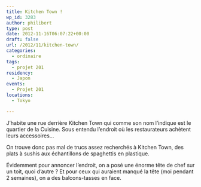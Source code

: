 ```yaml
---
title: Kitchen Town !
wp_id: 3283
author: philibert
type: post
date: 2012-11-16T06:07:22+00:00
draft: false
url: /2012/11/kitchen-town/
categories:
  - ordinaire
tags:
  - projet 201
residency:
  - Japon
events:
  - Projet 201
locations:
  - Tokyo

---
```

J&rsquo;habite une rue derrière Kitchen Town qui comme son nom l&rsquo;indique est le quartier de la Cuisine. Sous entendu l&rsquo;endroit où les restaurateurs achètent leurs accessoires&#8230;

On trouve donc pas mal de trucs assez recherchés à Kitchen Town, des plats à sushis aux échantillons de spaghettis en plastique.

Évidemment pour annoncer l&rsquo;endroit, on a posé une énorme tête de chef sur un toit, quoi d&rsquo;autre ? Et pour ceux qui auraient manqué la tête (moi pendant 2 semaines), on a des balcons-tasses en face.

<div class="gallery-container">
  <div class="gallery">
    <figure class="image-frame landscape"> <img src="{{< aws >}}/uploads/2012/11/IMG_7315-650x487.jpg" alt="" /> </figure> <figure class="image-frame landscape"> <img src="{{< aws >}}/uploads/2012/11/IMG_7114-650x487.jpg" alt="" /> </figure> <figure class="image-frame landscape"> <img src="{{< aws >}}/uploads/2012/11/IMG_7304-650x487.jpg" alt="" /> </figure> <figure class="image-frame landscape"> <img src="{{< aws >}}/uploads/2012/11/IMG_7323-650x487.jpg" alt="" /> </figure> <figure class="image-frame landscape"> <img src="{{< aws >}}/uploads/2012/11/IMG_7320-650x487.jpg" alt="" /> </figure> <figure class="image-frame landscape"> <img src="{{< aws >}}/uploads/2012/11/IMG_7443-650x487.jpg" alt="" /> </figure> <figure class="image-frame landscape"> <img src="{{< aws >}}/uploads/2012/11/IMG_7444-650x487.jpg" alt="" /> </figure> <figure class="image-frame landscape"> <img src="{{< aws >}}/uploads/2012/11/IMG_7447-650x487.jpg" alt="" /> </figure> <figure class="image-frame landscape"> <img src="{{< aws >}}/uploads/2012/11/IMG_7448-650x487.jpg" alt="" /> </figure> <figure class="image-frame landscape"> <img src="{{< aws >}}/uploads/2012/11/IMG_7572-650x487.jpg" alt="" /> </figure>
  </div>
</div>